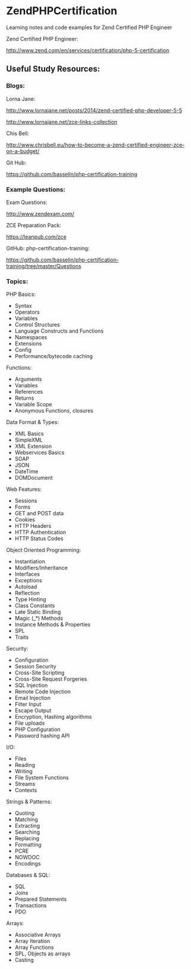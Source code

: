 # ZendPHPCertification
Learning notes and code examples for Zend Certified PHP Engineer

Zend Certified PHP Engineer:

http://www.zend.com/en/services/certification/php-5-certification

## Useful Study Resources:

### Blogs:

Lorna Jane:

http://www.lornajane.net/posts/2014/zend-certified-php-developer-5-5

http://www.lornajane.net/zce-links-collection

Chis Bell:

http://www.chrisbell.eu/how-to-become-a-zend-certified-engineer-zce-on-a-budget/

Git Hub:

https://github.com/basselin/php-certification-training


### Example Questions:
Exam Questions:

http://www.zendexam.com/

ZCE Preparation Pack:

https://leanpub.com/zce

GitHub: php-certification-training: 

https://github.com/basselin/php-certification-training/tree/master/Questions


### Topics:

PHP Basics:
* Syntax
* Operators
* Variables
* Control Structures
* Language Constructs and Functions
* Namespaces 
* Extensions
* Config
* Performance/bytecode caching


Functions:
* Arguments
* Variables
* References
* Returns
* Variable Scope
* Anonymous Functions, closures


Data Format & Types:
* XML Basics
* SimpleXML
* XML Extension
* Webservices Basics
* SOAP
* JSON 
* DateTime 
* DOMDocument

Web Features:
* Sessions
* Forms
* GET and POST data
* Cookies
* HTTP Headers
* HTTP Authentication
* HTTP Status Codes


Object Oriented Programming:
* Instantiation
* Modifiers/Inheritance
* Interfaces
* Exceptions
* Autoload
* Reflection
* Type Hinting
* Class Constants
* Late Static Binding
* Magic (_*) Methods
* Instance Methods & Properties
* SPL
* Traits 


Security:
* Configuration
* Session Security
* Cross-Site Scripting
* Cross-Site Request Forgeries
* SQL Injection
* Remote Code Injection
* Email Injection
* Filter Input
* Escape Output
* Encryption, Hashing algorithms
* File uploads
* PHP Configuration
* Password hashing API


I/O:
* Files
* Reading
* Writing
* File System Functions
* Streams
* Contexts


Strings & Patterns:
* Quoting
* Matching
* Extracting
* Searching
* Replacing
* Formatting
* PCRE
* NOWDOC
* Encodings
 

Databases & SQL:
* SQL
* Joins
* Prepared Statements
* Transactions
* PDO


 Arrays:
* Associative Arrays
* Array Iteration
* Array Functions
* SPL, Objects as arrays 
* Casting
 


